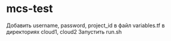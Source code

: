 # mcs-test
Добавить username, password, project_id в файл variables.tf в директориях cloud1, cloud2
Запустить run.sh
